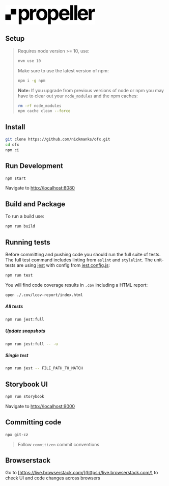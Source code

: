 <img src='./src/logo.svg' height='60' />

## Setup

> Requires node version >= 10, use:
>
> ```bash
> nvm use 10
> ```
>
> Make sure to use the latest version of npm:
> ```bash
> npm i -g npm
> ```
>
>
>**Note:**
> If you upgrade from previous versions of node or npm you may have to
> clear out your `node_modules` and the npm caches:
> ```bash
> rm -rf node_modules
> npm cache clean --force
> ```

## Install

```bash
git clone https://github.com/nickmanks/ofx.git
cd ofx
npm ci
```

## Run Development

```bash
npm start
```
Navigate to [http://localhost:8080](http://localhost:8080)

## Build and Package

To run a build use:

```bash
npm run build
```

## Running tests

Before committing and pushing code you should run the full suite of tests.
The full test command includes linting from `eslint` and `stylelint`.
The unit-tests are using [jest](https://facebook.github.io/jest/)
with config from [jest.config.js](./jest.config.js):

```bash
npm run test
```

You will find code coverage results in `.cov` including a HTML report:
```bash
open ./.cov/lcov-report/index.html
```

##### All tests

```bash
npm run jest:full
```

##### Update snapshots

```bash
npm run jest:full -- -u
```

##### Single test

```bash
npm run jest -- FILE_PATH_TO_MATCH
```

## Storybook UI

```bash
npm run storybook
```

Navigate to [http://localhost:9000](http://localhost:9000)

## Committing code

```bash
npx git-cz
```

> Follow `commitizen` commit conventions

## Browserstack

Go to [https://live.browserstack.com/](https://live.browserstack.com/) to check UI and code changes across browsers
